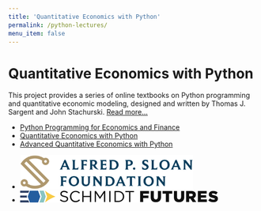 ```yaml
---
title: 'Quantitative Economics with Python'
permalink: /python-lectures/
menu_item: false
---
```


# Quantitative Economics with Python

<div class="py-home-intro">
  <p>This project provides a series of online textbooks on Python programming and quantitative economic modeling, designed and written by Thomas J. Sargent and John Stachurski. <a href="/about-python-lectures/">Read more...</a></p>

</div>

<ul class="py-series">
  <li>
    <a href="https://python-programming.quantecon.org/">
      Python Programming for Economics and Finance
    </a>
  </li>
  <li>
    <a href="https://python.quantecon.org/">
      Quantitative Economics with Python
    </a>
  </li>
  <li>
    <a href="https://python-advanced.quantecon.org/">
      Advanced Quantitative Economics with Python
    </a>
  </li>
</ul>

<ul class="py-sponsors">
  <li>
    <a href="http://www.sloan.org/" title="Alfred P. Sloan Foundation"><img src="/assets/img/alfred-p-sloan-logo.png" alt="Sponsored by the Alfred P. Sloan Foundation" width="350"></a>
  </li>
  <li>
    <a href="https://quantecon.org/"><img src="/assets/img/schmidtfutures-logo.png" width="400"></a>
  </li>
</ul>
